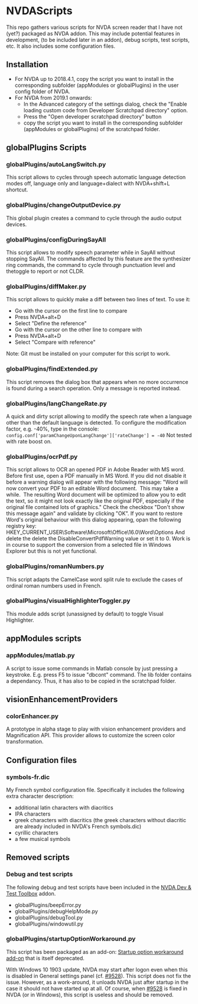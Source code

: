 # NVDAScripts

This repo gathers various scripts for NVDA screen reader that I have not (yet?) packaged as NVDA addon.
This may include potential features in development, (to be included later in an addon), debug scripts, test scripts, etc.
It also includes some configuration files.

## Installation

* For NVDA up to 2018.4.1, copy the script you want to install in the corresponding subfolder (appModules or globalPlugins) in the user config folder of NVDA.
* For NVDA from 2019.1 onwards:
    * In the Advanced category of the settings dialog, check the "Enable loading custom code from Developer Scratchpad directory" option.
    * Press the "Open developer scratchpad directory" button
    * copy the script you want to install in the corresponding subfolder (appModules or globalPlugins) of the scratchpad folder.


## globalPlugins Scripts

### globalPlugins/autoLangSwitch.py

This script allows to cycles through speech automatic language detection modes off, language only and language+dialect with NVDA+shift+L shortcut.

### globalPlugins/changeOutputDevice.py

This global plugin creates a command to cycle through the audio output devices.

### globalPlugins/configDuringSayAll

This script allows to modify speech parameter while in SayAll without stopping SayAll.
The commands affected by this feature are the synthesizer ring commands, the command to cycle through punctuation level and thetoggle to report or not CLDR.

### globalPlugins/diffMaker.py

This script allows to quickly make a diff between two lines of text. To use it:
* Go with the cursor on the first line to compare
* Press NVDA+alt+D
* Select "Define the reference"
* Go with the cursor on the other line to compare with
* Press NVDA+alt+D
* Select "Compare with reference"

Note: Git must be installed on your computer for this script to work.

### globalPlugins/findExtended.py

This script removes the dialog box that appears when no more occurrence is found during a search operation.
Only a message is reported instead.

### globalPlugins/langChangeRate.py

A quick and dirty script allowing to modify the speech rate when a language other than the default language is detected.
To configure the modification factor, e.g. -40%, type in the console:
`config.conf['paramChangeUponLangChange']['rateChange'] = -40`
Not tested with rate boost on.

### globalPlugins/ocrPdf.py

This script allows to OCR an opened PDF in Adobe Reader with MS word.
Before first use, open a PDF manually in MS Word. If you did not disable it before a warning dialog will appear with the following message:
"Word will now convert your PDF to an editable Word document.  This may take a while.  The resulting Word document will be optimized to allow you to edit the text, so it might not look exactly like the original PDF, especially if the original file contained lots of graphics."
Check the checkbox "Don't show this message again" and validate by clicking "OK".
If you want to restore Word's original behaviour with this dialog appearing, opan the following registry key:
HKEY_CURRENT_USER\Software\Microsoft\Office\16.0\Word\Options
And delete the delete the DisableConvertPdfWarning value or set it to 0.
Work is in course to support the conversion from a selected file in Windows Explorer but this is not yet functional.

### globalPlugins/romanNumbers.py

This script adapts the CamelCase word split rule to exclude the cases of ordinal roman numbers used in French.

### globalPlugins/visualHighlighterToggler.py

This module adds script (unassigned by default) to toggle Visual Highlighter.

## appModules scripts

### appModules/matlab.py

A script to issue some commands in Matlab console by just pressing a keystroke. E.g. press F5 to issue "dbcont" command.
The lib folder contains a dependancy. Thus, it has also to be copied in the scratchpad folder.

## visionEnhancementProviders

### colorEnhancer.py

A prototype in alpha stage to play with vision enhancement providers and Magnification API.
This provider allows to customize the screen color transformation.

## Configuration files

### symbols-fr.dic

My French symbol configuration file. Specifically it includes the following extra character description:
- additional latin characters with diacritics
- IPA characters
- greek characters with diacritics (the greek characters without diacritic are already included in NVDA's French symbols.dic)
- cyrillic characters
- a few musical symbols

## Removed scripts

### Debug and test scripts

The following debug and test scripts have been included in the [NVDA Dev & Test Toolbox][3] addon.
* globalPlugins/beepError.py
* globalPlugins/debugHelpMode.py
* globalPlugins/debugTool.py
* globalPlugins/windowutil.py

### globalPlugins/startupOptionWorkaround.py

This script has been packaged as an add-on: [Startup option workaround add-on][4] that is itself deprecated.

With Windows 10 1903 update, NVDA may start after logon even when this is disabled in General settings panel (cf. [#9528][1]).
This script does not fix the issue. However, as a work-around, it unloads NVDA just after startup in the case it should not have started up at all.
Of course, when [#9528][1] is fixed in NVDA (or in Windows), this script is useless and should be removed.

[1]: https://github.com/nvaccess/nvda/issues/9528

[3]: https://github.com/CyrilleB79/NVDA-Dev-Test-Toolbox

[4]: https://github.com/CyrilleB79/startupOptionWorkaround

